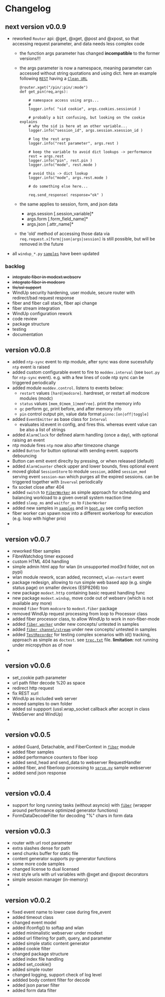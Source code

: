
# Changelog

## next version v0.0.9

- reworked `Router` api: @get, @xget, @post and @xpost, so that accessing request
 parameter, and data needs less complex code
  - the function args parameter has changed __incompatible__ to the former versions!!!
  - the args parameter is now a namespace, meaning parameter can accessed without
    string quotations and using dict. here an example following
    [`REST`](https://en.wikipedia.org/wiki/Representational_state_transfer)
    having a [`Clean URL`](https://en.wikipedia.org/wiki/Clean_URL)
    
        @router.xget("/pin/:pin/:mode")
        def get_pin(req,args):
            
            # namespace access using args...
            # 
            logger.info( "sid cookie", args.cookies.sessionid )
            
            # probably a bit confusing, but looking on the cookie explains
            # why the sid is here at an other variable...
            logger.info("session_id", args.session.xsession_id )
            
            # log the rest args
            logger.info("rest parameter", args.rest )
            
            # keep the variable to avoid dict lookups -> performance
            rest = args.rest
            logger.info("pin", rest.pin )
            logger.info("mode", rest.mode )
            
            # avoid this -> dict lookup
            logger.info("mode", args.rest.mode )
            
            # do something else here...
            
            req.send_response( response="ok" )

  - the same applies to session, form, and json data
    - args.session [.session_variable]*
    - args.form [.form_field_name]*
    - args.json [.attr_name]*
    
  - the 'old' method of accessing those data via `req.request.x[form|json|args|session]`
   is still possible, but will be removed in the future
    
- all `windup_*.py` [`samples`](https://github.com/kr-g/mpymodcore/blob/master/samples)
 have been updated 
  

### backlog

- ~~integrate fiber in modext.webserv~~
- ~~integrate fiber in modcore~~
- ~~tls/ssl support~~
- WindUp security hardening, user module, secure router with redirect/bad request response
- fiber and fiber call stack, fiber api change
- fiber stream integration
- WindUp configuration rework
- code review 
- package structure
- testing
- documentation


## version v0.0.8

- added `ntp-sync` event to ntp module, after sync was done sucessfully `ntp` event is raised
- added custom configurable event to fire to `moddev.interval`
 (see `boot.py` for `ntp-sync` event).
 e.g. with a few lines of code ntp sync can be triggered periodically 
- added module `moddev.control`. listens to events below:
  - `restart` values `[hard|modcore]`. hardreset, or restart all modcore modules (modc)
  - `status` values `[mem_0|mem_1|memfree]`. print the memory info
  - `gc` perform gc, print before, and after memory info
  - `pin`  control output pin, value data format `pinno:[on|off|toggle]`
- added `EventEmitter` as base class for `Interval`
  - evaluates id:event in config, and fires this. whereas event value can be also a list of strings
- added `AlarmClock` for defined alarm handling (once a day), with optional raising an event
- ntp module fires `ntp` now also after timezone change
- added `Button` for button optional with sending event. supports debouncing
- Button can emit event direclty by pressing, or when released (default)
- added `AlarmCounter` check upper and lower bounds, fires optional event
- moved global `SessionStore` to module `session`, added `session_mod` serving event `session-man`
 which purges all the expired sessions. can be triggered together with `Inverval` periodically
 - fix socket close after 404
 - added `switch` to [`FiberWorker`](https://github.com/kr-g/mpymodcore/blob/master/samples/untested/fiber_worker.py)
  as simple approach for scheduling and balancing workload to a given overall system reaction time
- added `sleep_ms` and `waitfor_ms` to `FiberWorker`
- added new samples in [`samples`](https://github.com/kr-g/mpymodcore/blob/master/samples)
 and in [`boot.py`](https://github.com/kr-g/mpymodcore/blob/master/boot.py) see config section
- fiber worker can spawn now into a different workerloop for execution (e.g. loop with higher prio)
- 


## version v0.0.7

- reworked fiber samples
- FibreWatchdog timer exposed
- custom HTML 404 handling
- simple admin html app for wlan (in unsupported mod3rd folder, not on pypi)
- wlan module rework, scan added, reconnect, `wlan-restart` event
- package redesign, allowing to run simple web based app (e.g. single status page) 
 on smaller devices (ESP8266) too
- new package `modext.http` containing basic request handling func
- new package `modext.windup`, move code out of webserv (which is not available any more)
- moved `fiber` from `modcore` to `modext.fiber` package
- removed WindUp request processing from loop to Processor class
- added fiber processor class, to allow WindUp to work in non-fiber-mode
- added [`fiber worker`](https://github.com/kr-g/mpymodcore/blob/master/samples/untested/fiber_worker.py)
 under new concepts/ untested in samples
- added [`fiber channel/stream`](https://github.com/kr-g/mpymodcore/blob/master/samples/untested/fiber_channel.py)
 under new concepts/ untested in samples
- added [`TestRecorder`](https://github.com/kr-g/mpymodcore/blob/master/modext/testrecorder/testrecorder.py) 
 for testing complex scenarios with id() tracking, approach as simple as `doctest`.
 see [`trec.txt`](https://github.com/kr-g/mpymodcore/blob/master/modext/testrecorder/testrecorder.trec.txt) file.
 __limitation__: not running under micropython as of now
- 


## version v0.0.6

- set_cookie path parameter
- url path filter decode %20 as space
- redirect http request
- fix REST xurl
- WindUp as included web server
- moved samples to own folder
- added ssl suppport (ussl.wrap_socket callback after accept in class WebServer and WindUp)
- 


## version v0.0.5

- added Guard, Detachable, and FiberContext in
 [`fiber`](https://github.com/kr-g/mpymodcore/blob/master/modext/fiber/core.py)
 module
- added fiber samples
- added performance counters to fiber loop
- added send_head and send_data to webserver RequestHandler
- added fiber, and fiberloop processing to
 [`serve.py`](https://github.com/kr-g/mpymodcore/blob/master/modext/webserv/serve.py)
 sample webserver 
- added send json response
-


## version v0.0.4 

- support for long running tasks (without asyncio) with
 [`fiber`](https://github.com/kr-g/mpymodcore/blob/master/modext/fiber/core.py)
 (wrapper around performance optimized generator functions)
- FormDataDecodeFilter for decoding "%" chars in form data


## version v0.0.3

- router with url root parameter
- extra slashes dense for path
- send chunks buffer for static file
- content generator supports py-generator functions
- some more code samples
- changed license to dual licensed
- rest style urls with url variables with @xget and @xpost decorators
- simple session manager (in-memory)
- 


## version v0.0.2

- fixed event name to lower case during fire_event
- added timeout class
- changed event model
- added ifconfig() to softap and wlan
- added minimalistic webserver under modext
- added url filtering for path, query, and parameter
- added simple static content generator
- added cookie filter
- changed package structure
- added index file handling
- added set_cookie()
- added simple router
- changed logging, support check of log level
- addded body content filter for decode
- added json parser filter
- added form data filter

